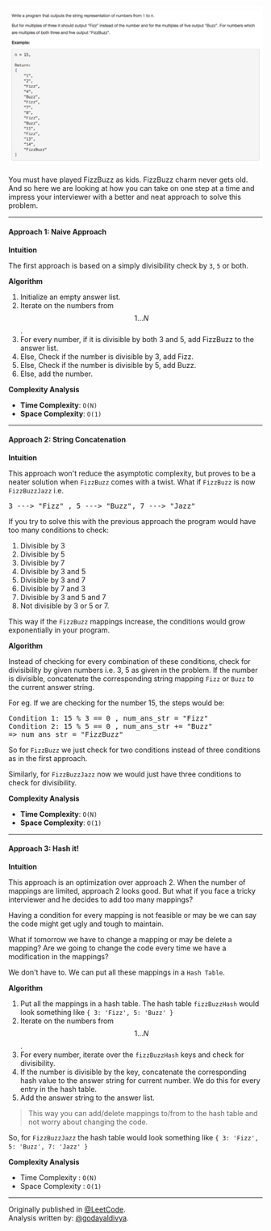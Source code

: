 <p align="center">
<img src="../../Images/Fizz-Buzz-Question.png" width="600">
</p>

You must have played FizzBuzz as kids. FizzBuzz charm never gets old. And so here we are looking at how you can take on one step at a time and impress your interviewer with a better and neat approach to solve this problem.

---
#### Approach 1: Naive Approach

**Intuition**

The first approach is based on a simply divisibility check by `3`, `5` or both.

**Algorithm**

1. Initialize an empty answer list.
1. Iterate on the numbers from $$1 ... N$$.
2. For every number, if it is divisible by both 3 and 5, add FizzBuzz to the answer list.
3. Else, Check if the number is divisible by 3, add Fizz.
4. Else, Check if the number is divisible by 5, add Buzz.
5. Else, add the number.
</pre>

**Complexity Analysis**

* **Time Complexity**: `O(N)`
* **Space Complexity**: `O(1)`

---
#### Approach 2: String Concatenation

**Intuition**

This approach won't reduce the asymptotic complexity, but proves to be a neater solution when `FizzBuzz` comes with a twist.
What if `FizzBuzz` is now `FizzBuzzJazz` i.e.
<pre>
3 ---> "Fizz" , 5 ---> "Buzz", 7 ---> "Jazz"
</pre>

If you try to solve this with the previous approach the program would have too many conditions to check:

1. Divisible by 3
2. Divisible by 5
3. Divisible by 7
4. Divisible by 3 and 5
5. Divisible by 3 and 7
6. Divisible by 7 and 3
7. Divisible by 3 and 5 and 7
8. Not divisible by 3 or 5 or 7.

This way if the `FizzBuzz` mappings increase, the conditions would grow exponentially in your program.  

**Algorithm**

Instead of checking for every combination of these conditions, check for divisibility by given numbers i.e. 3, 5 as given in the problem. If the number is divisible, concatenate the corresponding string mapping `Fizz` or `Buzz` to the current answer string.

For eg. If we are checking for the number 15, the steps would be:
<pre>
Condition 1: 15 % 3 == 0 , num_ans_str = "Fizz"
Condition 2: 15 % 5 == 0 , num_ans_str += "Buzz"
=> num_ans_str = "FizzBuzz"
</pre>

So for `FizzBuzz` we just check for two conditions instead of three conditions as in the first approach.

Similarly, for `FizzBuzzJazz` now we would just have three conditions to check for divisibility.


**Complexity Analysis**

* **Time Complexity**: `O(N)`
* **Space Complexity**: `O(1)`

---
#### Approach 3: Hash it!

**Intuition**

This approach is an optimization over approach 2. When the number of mappings are limited, approach 2 looks good. But what if you face a tricky interviewer and he decides to add too many mappings?

Having a condition for every mapping is not feasible or may be we can say the code might get ugly and tough to maintain.

What if tomorrow we have to change a mapping or may be delete a mapping? Are we going to change the code every time we have a modification in the mappings?

We don't have to. We can put all these mappings in a `Hash Table`.

**Algorithm**

1. Put all the mappings in a hash table. The hash table `fizzBuzzHash` would look something like ``{ 3: 'Fizz', 5: 'Buzz' }``
2. Iterate on the numbers from $$1 ... N$$.
3. For every number, iterate over the `fizzBuzzHash` keys and check for divisibility.
4. If the number is divisible by the key, concatenate the corresponding hash value to the answer string for current number. We do this for every entry in the hash table.
5. Add the answer string to the answer list.

> This way you can add/delete mappings to/from to the hash table and not worry about changing the code.

So, for `FizzBuzzJazz` the hash table would look something like ``{ 3: 'Fizz', 5: 'Buzz', 7: 'Jazz' }``

**Complexity Analysis**

* Time Complexity : `O(N)`
* Space Complexity : `O(1)`

---
Originally published in [@LeetCode](https://leetcode.com/articles/fizz-buzz/).
<br>
Analysis written by: [@godayaldivya](https://leetcode.com/godayaldivya/).
